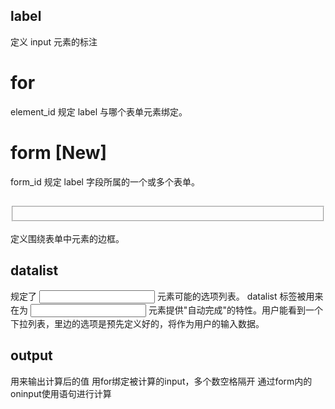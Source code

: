 ## label
定义 input 元素的标注
# for
element_id	规定 label 与哪个表单元素绑定。
# form [New]
form_id	规定 label 字段所属的一个或多个表单。

## <fieldset>	
定义围绕表单中元素的边框。

## datalist
规定了 <input> 元素可能的选项列表。
datalist 标签被用来在为 <input> 元素提供"自动完成"的特性。用户能看到一个下拉列表，里边的选项是预先定义好的，将作为用户的输入数据。

## output
用来输出计算后的值 用for绑定被计算的input，多个数空格隔开 
通过form内的oninput使用语句进行计算
